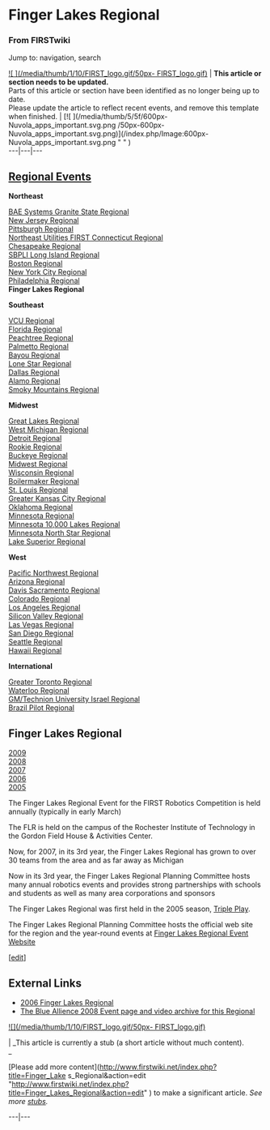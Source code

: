 

# Finger Lakes Regional

### From FIRSTwiki

Jump to: navigation, search

[![ ](/media/thumb/1/10/FIRST_logo.gif/50px-
FIRST_logo.gif)](/index.php/Image:FIRST_logo.gif " " ) |  **This article or
section needs to be updated.**  
Parts of this article or section have been identified as no longer being up to
date.  
Please update the article to reflect recent events, and remove this template
when finished. |  [![ ](/media/thumb/5/5f/600px-Nuvola_apps_important.svg.png
/50px-600px-Nuvola_apps_important.svg.png)](/index.php/Image:600px-
Nuvola_apps_important.svg.png " " )  
---|---|---  
  
[Regional Events](/index.php/Index_of_Regionals "Index of Regionals" )  
---  
  
**Northeast**  

[BAE Systems Granite State
Regional](/index.php/BAE_Systems_Granite_State_Regional "BAE Systems Granite
State Regional" )  
[New Jersey Regional](/index.php/New_Jersey_Regional "New Jersey Regional" )  
[Pittsburgh Regional](/index.php/Pittsburgh_Regional "Pittsburgh Regional" )  
[Northeast Utilities FIRST Connecticut
Regional](/index.php/Northeast_Utilities_FIRST_Connecticut_Regional "Northeast
Utilities FIRST Connecticut Regional" )  
[Chesapeake Regional](/index.php/Chesapeake_Regional "Chesapeake Regional" )  
[SBPLI Long Island Regional](/index.php/SBPLI_Long_Island_Regional "SBPLI Long
Island Regional" )  
[Boston Regional](/index.php/Boston_Regional "Boston Regional" )  
[New York City Regional](/index.php/New_York_City_Regional "New York City
Regional" )  
[Philadelphia Regional](/index.php/Philadelphia_Regional "Philadelphia
Regional" )  
**Finger Lakes Regional**  

**Southeast**  

[VCU Regional](/index.php/VCU_Regional "VCU Regional" )  
[Florida Regional](/index.php/Florida_Regional "Florida Regional" )  
[Peachtree Regional](/index.php/Peachtree_Regional "Peachtree Regional" )  
[Palmetto Regional](/index.php/Palmetto_Regional "Palmetto Regional" )  
[Bayou Regional](/index.php/Bayou_Regional "Bayou Regional" )  
[Lone Star Regional](/index.php/Lone_Star_Regional "Lone Star Regional" )  
[Dallas Regional](/index.php/Dallas_Regional "Dallas Regional" )  
[Alamo Regional](/index.php/Alamo_Regional "Alamo Regional" )  
[Smoky Mountains Regional](/index.php/Smoky_Mountains_Regional "Smoky
Mountains Regional" )  

**Midwest**  

[Great Lakes Regional](/index.php/Great_Lakes_Regional "Great Lakes Regional"
)  
[West Michigan Regional](/index.php/West_Michigan_Regional "West Michigan
Regional" )  
[Detroit Regional](/index.php/Detroit_Regional "Detroit Regional" )  
[Rookie Regional](/index.php/Rookie_Regional "Rookie Regional" )  
[Buckeye Regional](/index.php/Buckeye_Regional "Buckeye Regional" )  
[Midwest Regional](/index.php/Midwest_Regional "Midwest Regional" )  
[Wisconsin Regional](/index.php/Wisconsin_Regional "Wisconsin Regional" )  
[Boilermaker Regional](/index.php/Boilermaker_Regional "Boilermaker Regional"
)  
[St. Louis Regional](/index.php/St._Louis_Regional "St. Louis Regional" )  
[Greater Kansas City Regional](/index.php/Greater_Kansas_City_Regional
"Greater Kansas City Regional" )  
[Oklahoma Regional](/index.php/Oklahoma_Regional "Oklahoma Regional" )  
[Minnesota Regional](/index.php/Minnesota_Regional "Minnesota Regional" )  
[Minnesota 10,000 Lakes Regional](/index.php/Minnesota_10%2C000_Lakes_Regional
"Minnesota 10,000 Lakes Regional" )  
[Minnesota North Star Regional](/index.php/Minnesota_North_Star_Regional
"Minnesota North Star Regional" )  
[Lake Superior Regional](/index.php/Lake_Superior_Regional "Lake Superior
Regional" )  

**West**  

[Pacific Northwest Regional](/index.php/Pacific_Northwest_Regional "Pacific
Northwest Regional" )  
[Arizona Regional](/index.php/Arizona_Regional "Arizona Regional" )  
[Davis Sacramento Regional](/index.php/Davis_Sacramento_Regional "Davis
Sacramento Regional" )  
[Colorado Regional](/index.php/Colorado_Regional "Colorado Regional" )  
[Los Angeles Regional](/index.php/Los_Angeles_Regional "Los Angeles Regional"
)  
[Silicon Valley Regional](/index.php/Silicon_Valley_Regional "Silicon Valley
Regional" )  
[Las Vegas Regional](/index.php/Las_Vegas_Regional "Las Vegas Regional" )  
[San Diego Regional](/index.php/San_Diego_Regional "San Diego Regional" )  
[Seattle Regional](/index.php/Seattle_Regional "Seattle Regional" )  
[Hawaii Regional](/index.php/Hawaii_Regional "Hawaii Regional" )  

**International**  

[Greater Toronto Regional](/index.php/Greater_Toronto_Regional "Greater
Toronto Regional" )  
[Waterloo Regional](/index.php/Waterloo_Regional "Waterloo Regional" )  
[GM/Technion University Israel
Regional](/index.php/GM/Technion_University_Israel_Regional "GM/Technion
University Israel Regional" )  
[Brazil Pilot Regional](/index.php/Brazil_Pilot_Regional "Brazil Pilot
Regional" )  
  
  
**Finger Lakes Regional**  
---  
[2009](/index.php?title=Finger_Lakes_Regional_%282009%29&action=edit "Finger
Lakes Regional \(2009\)" )  
[2008](/index.php?title=Finger_Lakes_Regional_%282008%29&action=edit "Finger
Lakes Regional \(2008\)" )  
[2007](/index.php?title=Finger_Lakes_Regional_%282007%29&action=edit "Finger
Lakes Regional \(2007\)" )  
[2006](/index.php/Finger_Lakes_Regional_%282006%29 "Finger Lakes Regional
\(2006\)" )  
[2005](/index.php/Finger_Lakes_Regional_%282005%29 "Finger Lakes Regional
\(2005\)" )  
  
The Finger Lakes Regional Event for the FIRST Robotics Competition is held
annually (typically in early March)

The FLR is held on the campus of the Rochester Institute of Technology in the
Gordon Field House &amp; Activities Center.

Now, for 2007, in its 3rd year, the Finger Lakes Regional has grown to over 30
teams from the area and as far away as Michigan

Now in its 3rd year, the Finger Lakes Regional Planning Committee hosts many
annual robotics events and provides strong partnerships with schools and
students as well as many area corporations and sponsors

The Finger Lakes Regional was first held in the 2005 season, [Triple
Play](/index.php/Triple_Play "Triple Play" ).

The Finger Lakes Regional Planning Committee hosts the official web site for
the region and the year-round events at [Finger Lakes Regional Event
Website](http://www.firstrochester.org "http://www.firstrochester.org" )

  

  

[[edit](/index.php?title=Finger_Lakes_Regional&action=edit&section=1 "Edit
section: External Links" )]

## External Links

  * [2006 Finger Lakes Regional](http://www.usfirst.org/robotics/2006/regional/fingerlakes.htm "http://www.usfirst.org/robotics/2006/regional/fingerlakes.htm" )
  * [The Blue Allience 2008 Event page and video archive for this Regional](http://www.thebluealliance.net/tbatv/event.php?eventid=143 "http://www.thebluealliance.net/tbatv/event.php?eventid=143" )

[![](/media/thumb/1/10/FIRST_logo.gif/50px-
FIRST_logo.gif)](/index.php/Image:FIRST_logo.gif "" )

|  _This article is currently a stub (a short article without much content).  
_

[Please add more content](http://www.firstwiki.net/index.php?title=Finger_Lake
s_Regional&action=edit
"http://www.firstwiki.net/index.php?title=Finger_Lakes_Regional&action=edit" )
to make a significant article. _See more [stubs](/index.php/Special:Shortpages
"Special:Shortpages" )._  
  
---|---  
  
